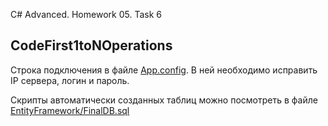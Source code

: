 ﻿C# Advanced. Homework 05. Task 6
## CodeFirst1toNOperations

Строка подключения в файле [App.config](https://github.com/nesezon/C--advanced-homework-05/blob/main/6%20CodeFirst1toNOperations/App.config). В ней необходимо исправить IP сервера, логин и пароль.

Скрипты автоматически созданных таблиц можно посмотреть в файле [EntityFramework/FinalDB.sql](https://github.com/nesezon/C--advanced-homework-05/blob/main/6%20CodeFirst1toNOperations/EntityFramework/FinalDB.sql)